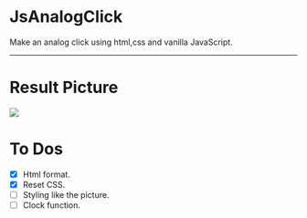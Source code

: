 # JsAnalogClick

Make an analog click using html,css and vanilla JavaScript.

---

# Result Picture

<img style="width = 400px" src="https://res.cloudinary.com/practicaldev/image/fetch/s--AKOOZMI4--/c_limit%2Cf_auto%2Cfl_progressive%2Cq_auto%2Cw_880/https://dev-to-uploads.s3.amazonaws.com/i/25wcl34kjufw2egx8x4n.PNG">

# To Dos

- [x] Html format.
- [x] Reset CSS.
- [ ] Styling like the picture.
- [ ] Clock function.
